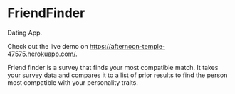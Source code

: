 # FriendFinder
Dating App.

Check out the live demo on https://afternoon-temple-47575.herokuapp.com/.

Friend finder is a survey that finds your most compatible match. It takes your survey data and compares it to a list of prior results to find the person most compatible with your personality traits.  

